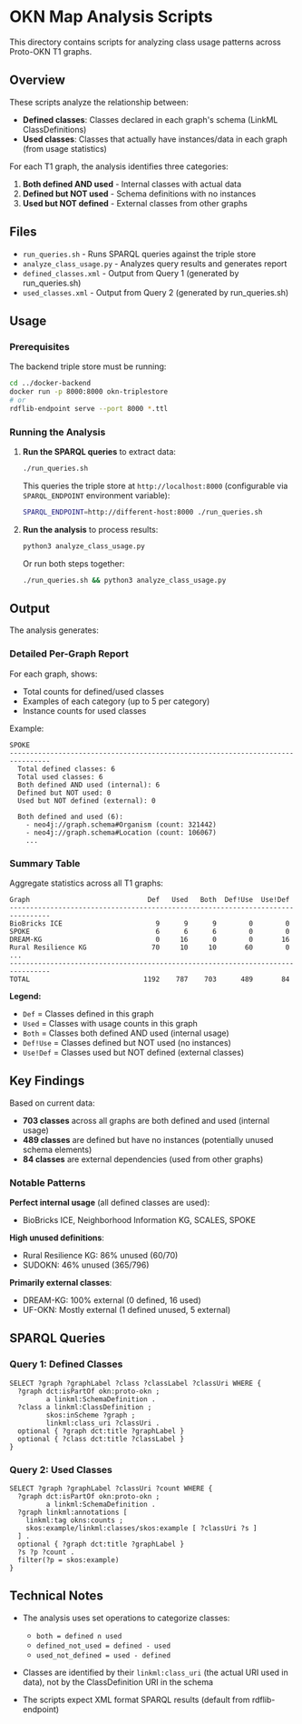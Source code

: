 # OKN Map Analysis Scripts

This directory contains scripts for analyzing class usage patterns across Proto-OKN T1 graphs.

## Overview

These scripts analyze the relationship between:
- **Defined classes**: Classes declared in each graph's schema (LinkML ClassDefinitions)
- **Used classes**: Classes that actually have instances/data in each graph (from usage statistics)

For each T1 graph, the analysis identifies three categories:
1. **Both defined AND used** - Internal classes with actual data
2. **Defined but NOT used** - Schema definitions with no instances
3. **Used but NOT defined** - External classes from other graphs

## Files

- `run_queries.sh` - Runs SPARQL queries against the triple store
- `analyze_class_usage.py` - Analyzes query results and generates report
- `defined_classes.xml` - Output from Query 1 (generated by run_queries.sh)
- `used_classes.xml` - Output from Query 2 (generated by run_queries.sh)

## Usage

### Prerequisites

The backend triple store must be running:
```bash
cd ../docker-backend
docker run -p 8000:8000 okn-triplestore
# or
rdflib-endpoint serve --port 8000 *.ttl
```

### Running the Analysis

1. **Run the SPARQL queries** to extract data:
   ```bash
   ./run_queries.sh
   ```

   This queries the triple store at `http://localhost:8000` (configurable via `SPARQL_ENDPOINT` environment variable):
   ```bash
   SPARQL_ENDPOINT=http://different-host:8000 ./run_queries.sh
   ```

2. **Run the analysis** to process results:
   ```bash
   python3 analyze_class_usage.py
   ```

   Or run both steps together:
   ```bash
   ./run_queries.sh && python3 analyze_class_usage.py
   ```

## Output

The analysis generates:

### Detailed Per-Graph Report
For each graph, shows:
- Total counts for defined/used classes
- Examples of each category (up to 5 per category)
- Instance counts for used classes

Example:
```
SPOKE
--------------------------------------------------------------------------------
  Total defined classes: 6
  Total used classes: 6
  Both defined AND used (internal): 6
  Defined but NOT used: 0
  Used but NOT defined (external): 0

  Both defined and used (6):
    - neo4j://graph.schema#Organism (count: 321442)
    - neo4j://graph.schema#Location (count: 106067)
    ...
```

### Summary Table
Aggregate statistics across all T1 graphs:
```
Graph                             Def   Used   Both  Def!Use  Use!Def
--------------------------------------------------------------------------------
BioBricks ICE                       9      9      9        0        0
SPOKE                               6      6      6        0        0
DREAM-KG                            0     16      0        0       16
Rural Resilience KG                70     10     10       60        0
...
--------------------------------------------------------------------------------
TOTAL                            1192    787    703      489       84
```

**Legend:**
- `Def` = Classes defined in this graph
- `Used` = Classes with usage counts in this graph
- `Both` = Classes both defined AND used (internal usage)
- `Def!Use` = Classes defined but NOT used (no instances)
- `Use!Def` = Classes used but NOT defined (external classes)

## Key Findings

Based on current data:
- **703 classes** across all graphs are both defined and used (internal usage)
- **489 classes** are defined but have no instances (potentially unused schema elements)
- **84 classes** are external dependencies (used from other graphs)

### Notable Patterns

**Perfect internal usage** (all defined classes are used):
- BioBricks ICE, Neighborhood Information KG, SCALES, SPOKE

**High unused definitions**:
- Rural Resilience KG: 86% unused (60/70)
- SUDOKN: 46% unused (365/796)

**Primarily external classes**:
- DREAM-KG: 100% external (0 defined, 16 used)
- UF-OKN: Mostly external (1 defined unused, 5 external)

## SPARQL Queries

### Query 1: Defined Classes
```sparql
SELECT ?graph ?graphLabel ?class ?classLabel ?classUri WHERE {
  ?graph dct:isPartOf okn:proto-okn ;
         a linkml:SchemaDefinition .
  ?class a linkml:ClassDefinition ;
         skos:inScheme ?graph ;
         linkml:class_uri ?classUri .
  optional { ?graph dct:title ?graphLabel }
  optional { ?class dct:title ?classLabel }
}
```

### Query 2: Used Classes
```sparql
SELECT ?graph ?graphLabel ?classUri ?count WHERE {
  ?graph dct:isPartOf okn:proto-okn ;
         a linkml:SchemaDefinition .
  ?graph linkml:annotations [
    linkml:tag okns:counts ;
    skos:example/linkml:classes/skos:example [ ?classUri ?s ]
  ] .
  optional { ?graph dct:title ?graphLabel }
  ?s ?p ?count .
  filter(?p = skos:example)
}
```

## Technical Notes

- The analysis uses set operations to categorize classes:
  - `both = defined ∩ used`
  - `defined_not_used = defined - used`
  - `used_not_defined = used - defined`

- Classes are identified by their `linkml:class_uri` (the actual URI used in data), not by the ClassDefinition URI in the schema

- The scripts expect XML format SPARQL results (default from rdflib-endpoint)
